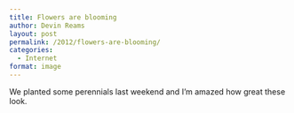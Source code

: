 ```yaml
---
title: Flowers are blooming
author: Devin Reams
layout: post
permalink: /2012/flowers-are-blooming/
categories:
  - Internet
format: image
---
```

We planted some perennials last weekend and I&#8217;m amazed how great these look.